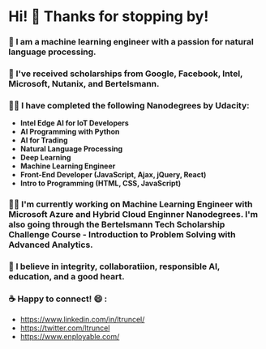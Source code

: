 # Hi! 👋 Thanks for stopping by! 



### 🔭 I am a machine learning engineer with a passion for natural language processing. 

### 🌱 I've received scholarships from Google, Facebook, Intel, Microsoft, Nutanix, and Bertelsmann.  

### :woman_student: I have completed the following Nanodegrees by Udacity: 

- **Intel Edge AI for IoT Developers** 
- **AI Programming with Python**
- **AI for Trading**
- **Natural Language Processing**
- **Deep Learning** 
- **Machine Learning Engineer**
- **Front-End Developer (JavaScript, Ajax, jQuery, React)**
- **Intro to Programming (HTML, CSS, JavaScript)** 

### :construction_worker_woman: I'm currently working on Machine Learning Engineer with Microsoft Azure and Hybrid Cloud Enginner Nanodegrees.  I'm also going through the Bertelsmann Tech Scholarship Challenge Course - Introduction to Problem Solving with Advanced Analytics. 

### :sparkling_heart: I believe in integrity, collaboratiion, responsible AI, education, and a good heart. 

### :coffee: Happy to connect! :smile: : 
  - https://www.linkedin.com/in/ltruncel/
  - https://twitter.com/ltruncel
  - https://www.enployable.com/


